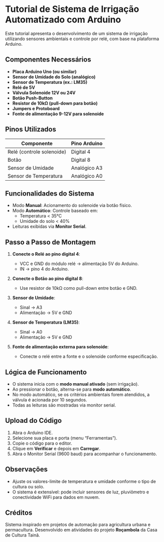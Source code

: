 
# Tutorial de Sistema de Irrigação Automatizado com Arduino

Este tutorial apresenta o desenvolvimento de um sistema de irrigação utilizando sensores ambientais e controle por relé, com base na plataforma Arduino.

## Componentes Necessários

- **Placa Arduino Uno (ou similar)**
- **Sensor de Umidade do Solo (analógico)**
- **Sensor de Temperatura (ex.: LM35)**
- **Relé de 5V**
- **Válvula Solenoide 12V ou 24V**
- **Botão Push-Button**
- **Resistor de 10kΩ (pull-down para botão)**
- **Jumpers e Protoboard**
- **Fonte de alimentação 9-12V para solenoide**

## Pinos Utilizados

| Componente              | Pino Arduino     |
|-------------------------|------------------|
| Relé (controle solenoide) | Digital 4        |
| Botão                   | Digital 8        |
| Sensor de Umidade       | Analógico A3     |
| Sensor de Temperatura   | Analógico A0     |

## Funcionalidades do Sistema

- Modo **Manual**: Acionamento do solenoide via botão físico.
- Modo **Automático**: Controle baseado em:
  - Temperatura < 35°C
  - Umidade do solo < 40%
- Leituras exibidas via **Monitor Serial**.

## Passo a Passo de Montagem

1. **Conecte o Relé ao pino digital 4**:
   - VCC e GND do módulo relé → alimentação 5V do Arduino.
   - IN → pino 4 do Arduino.

2. **Conecte o Botão ao pino digital 8**:
   - Use resistor de 10kΩ como pull-down entre botão e GND.

3. **Sensor de Umidade**:
   - Sinal → A3
   - Alimentação → 5V e GND

4. **Sensor de Temperatura (LM35)**:
   - Sinal → A0
   - Alimentação → 5V e GND

5. **Fonte de alimentação externa para solenoide**:
   - Conecte o relé entre a fonte e o solenoide conforme especificação.

## Lógica de Funcionamento

- O sistema inicia com o **modo manual ativado** (sem irrigação).
- Ao pressionar o botão, alterna-se para **modo automático**.
- No modo automático, se os critérios ambientais forem atendidos, a válvula é acionada por 10 segundos.
- Todas as leituras são mostradas via monitor serial.

## Upload do Código

1. Abra o Arduino IDE.
2. Selecione sua placa e porta (menu “Ferramentas”).
3. Copie o código para o editor.
4. Clique em **Verificar** e depois em **Carregar**.
5. Abra o Monitor Serial (9600 baud) para acompanhar o funcionamento.

## Observações

- Ajuste os valores-limite de temperatura e umidade conforme o tipo de cultura ou solo.
- O sistema é extensível: pode incluir sensores de luz, pluviômetro e conectividade WiFi para dados em nuvem.

## Créditos

Sistema inspirado em projetos de automação para agricultura urbana e permacultura.
Desenvolvido em atividades do projeto **Roçambola** da Casa de Cultura Tainã.
